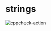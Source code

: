 # strings
![cppcheck-action](https://github.com/stepin104556/strings/workflows/cppcheck-action/badge.svg)

